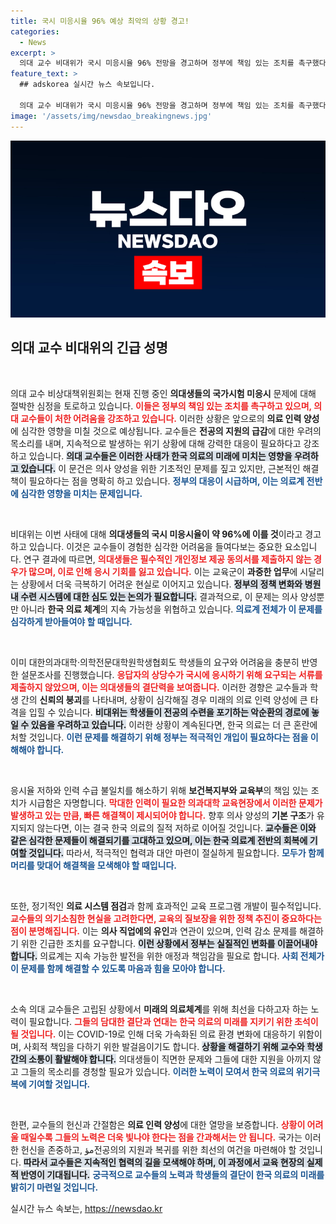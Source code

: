 ```yaml
---
title: 국시 미응시율 96% 예상 최악의 상황 경고!
categories:
  - News
excerpt: >
  의대 교수 비대위가 국시 미응시율 96% 전망을 경고하며 정부에 책임 있는 조치를 촉구했다. 학생들의 절망적인 상황이 다가오는 의료 위기를 예고하며, 이번 사태에 대한 긴급 대책이 필요하다는 목소리가 높아지고 있다.
feature_text: >
  ## adskorea 실시간 뉴스 속보입니다.

  의대 교수 비대위가 국시 미응시율 96% 전망을 경고하며 정부에 책임 있는 조치를 촉구했다. 학생들의 절망적인 상황이 다가오는 의료 위기를 예고하며, 이번 사태에 대한 긴급 대책이 필요하다는 목소리가 높아지고 있다.
image: '/assets/img/newsdao_breakingnews.jpg'
---
```


<p><img src="/assets/img/newsdao_breakingnews.jpg" alt="adskorea 속보" /></p>

<h2 data-ke-size="size26">의대 교수 비대위의 긴급 성명</h2>

<p><p data-ke-size="size16">&nbsp;</p>의대 교수 비상대책위원회는 현재 진행 중인 <strong>의대생들의 국가시험 미응시</strong> 문제에 대해 절박한 심정을 토로하고 있습니다. <b><span style="color: #ee2323;">이들은 정부의 책임 있는 조치를 촉구하고 있으며, 의대 교수들이 처한 어려움을 강조하고 있습니다.</span></b> 이러한 상황은 앞으로의 <strong>의료 인력 양성</strong>에 심각한 영향을 미칠 것으로 예상됩니다. 교수들은 <strong>전공의 지원의 급감</strong>에 대한 우려의 목소리를 내며, 지속적으로 발생하는 위기 상황에 대해 강력한 대응이 필요하다고 강조하고 있습니다. <b><span style="background-color: #21538527;">의대 교수들은 이러한 사태가 한국 의료의 미래에 미치는 영향을 우려하고 있습니다.</span></b> 이 문건은 의사 양성을 위한 기초적인 문제를 짚고 있지만, 근본적인 해결책이 필요하다는 점을 명확히 하고 있습니다. <b><span style="color: #1a5490;">정부의 대응이 시급하며, 이는 의료계 전반에 심각한 영향을 미치는 문제입니다.</span></b></p>

<p><p data-ke-size="size16">&nbsp;</p>비대위는 이번 사태에 대해 <strong>의대생들의 국시 미응시율이 약 96%에 이를 것</strong>이라고 경고하고 있습니다. 이것은 교수들이 경험한 심각한 어려움을 들여다보는 중요한 요소입니다. 연구 결과에 따르면, <b><span style="color: #ee2323;">의대생들은 필수적인 개인정보 제공 동의서를 제출하지 않는 경우가 많으며, 이로 인해 응시 기회를 잃고 있습니다.</span></b> 이는 교육군이 <strong>과중한 업무</strong>에 시달리는 상황에서 더욱 극복하기 어려운 현실로 이어지고 있습니다. <b><span style="background-color: #21538527;">정부의 정책 변화와 병원 내 수련 시스템에 대한 심도 있는 논의가 필요합니다.</span></b> 결과적으로, 이 문제는 의사 양성뿐만 아니라 <strong>한국 의료 체계</strong>의 지속 가능성을 위협하고 있습니다. <b><span style="color: #1a5490;">의료계 전체가 이 문제를 심각하게 받아들여야 할 때입니다.</span></b></p>

<p><p data-ke-size="size16">&nbsp;</p>이미 대한의과대학·의학전문대학원학생협회도 학생들의 요구와 어려움을 충분히 반영한 설문조사를 진행했습니다. <b><span style="color: #ee2323;">응답자의 상당수가 국시에 응시하기 위해 요구되는 서류를 제출하지 않았으며, 이는 의대생들의 결단력을 보여줍니다.</span></b> 이러한 경향은 교수들과 학생 간의 <strong>신뢰의 붕괴</strong>를 나타내며, 상황이 심각해질 경우 미래의 의료 인력 양성에 큰 타격을 입힐 수 있습니다. <b><span style="background-color: #21538527;">비대위는 학생들이 전공의 수련을 포기하는 악순환의 경로에 놓일 수 있음을 우려하고 있습니다.</span></b> 이러한 상황이 계속된다면, 한국 의료는 더 큰 혼란에 처할 것입니다. <b><span style="color: #1a5490;">이런 문제를 해결하기 위해 정부는 적극적인 개입이 필요하다는 점을 이해해야 합니다.</span></b></p>

<p><p data-ke-size="size16">&nbsp;</p>응시율 저하와 인력 수급 불일치를 해소하기 위해 <strong>보건복지부와 교육부</strong>의 책임 있는 조치가 시급함은 자명합니다. <b><span style="color: #ee2323;">막대한 인력이 필요한 의과대학 교육현장에서 이러한 문제가 발생하고 있는 만큼, 빠른 해결책이 제시되어야 합니다.</span></b> 향후 의사 양성의 <strong>기본 구조</strong>가 유지되지 않는다면, 이는 결국 한국 의료의 질적 저하로 이어질 것입니다. <b><span style="background-color: #21538527;">교수들은 이와 같은 심각한 문제들이 해결되기를 고대하고 있으며, 이는 한국 의료계 전반의 회복에 기여할 것입니다.</span></b> 따라서, 적극적인 협력과 대안 마련이 절실하게 필요합니다. <b><span style="color: #1a5490;">모두가 함께 머리를 맞대어 해결책을 모색해야 할 때입니다.</span></b></p>

<p><p data-ke-size="size16">&nbsp;</p>또한, 정기적인 <strong>의료 시스템 점검</strong>과 함께 효과적인 교육 프로그램 개발이 필수적입니다. <b><span style="color: #ee2323;">교수들의 의기소침한 현실을 고려한다면, 교육의 질보장을 위한 정책 추진이 중요하다는 점이 분명해집니다.</span></b> 이는 <strong>의사 직업에의 유인</strong>과 연관이 있으며, 인력 감소 문제를 해결하기 위한 긴급한 조치를 요구합니다. <b><span style="background-color: #21538527;">이런 상황에서 정부는 실질적인 변화를 이끌어내야 합니다.</span></b> 의료계는 지속 가능한 발전을 위한 애정과 책임감을 필요로 합니다. <b><span style="color: #1a5490;">사회 전체가 이 문제를 함께 해결할 수 있도록 마음과 힘을 모아야 합니다.</span></b> </p>

<p><p data-ke-size="size16">&nbsp;</p>소속 의대 교수들은 고립된 상황에서 <strong>미래의 의료체계</strong>를 위해 최선을 다하고자 하는 노력이 필요합니다. <b><span style="color: #ee2323;">그들의 담대한 결단과 연대는 한국 의료의 미래를 지키기 위한 초석이 될 것입니다.</span></b> 이는 COVID-19로 인해 더욱 가속화된 의료 환경 변화에 대응하기 위함이며, 사회적 책임을 다하기 위한 발걸음이기도 합니다. <b><span style="background-color: #21538527;">상황을 해결하기 위해 교수와 학생 간의 소통이 활발해야 합니다.</span></b> 의대생들이 직면한 문제와 그들에 대한 지원을 아끼지 않고 그들의 목소리를 경청할 필요가 있습니다. <b><span style="color: #1a5490;">이러한 노력이 모여서 한국 의료의 위기극복에 기여할 것입니다.</span></b></p>

<p><p data-ke-size="size16">&nbsp;</p>한편, 교수들의 헌신과 간절함은 <strong>의료 인력 양성</strong>에 대한 열망을 보증합니다. <b><span style="color: #ee2323;">상황이 어려울 때일수록 그들의 노력은 더욱 빛나야 한다는 점을 간과해서는 안 됩니다.</span></b> 국가는 이러한 헌신을 존중하고, مؤ전공의의 지원과 복귀를 위한 최선의 여건을 마련해야 할 것입니다. <b><span style="background-color: #21538527;">따라서 교수들은 지속적인 협력의 길을 모색해야 하며, 이 과정에서 교육 현장의 실제적 반영이 기대됩니다.</span></b> <b><span style="color: #1a5490;">궁극적으로 교수들의 노력과 학생들의 결단이 한국 의료의 미래를 밝히기 마련일 것입니다.</span></b> </p>
실시간 뉴스 속보는, <a href="https://newsdao.kr" rel="dofollow">https://newsdao.kr</a>


